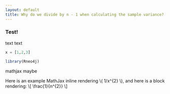 ```yaml
---
layout: default
title: Why do we divide by n - 1 when calculating the sample variance?
---
```


### Test!

text text

```python
x = [1,2,3]
```

```r
library(Rneo4j)
```

mathjax maybe

Here is an example MathJax inline rendering \\( 1/x^{2} \\), and here is a block rendering: 
\\[ \frac{1}{n^{2}} \\]
